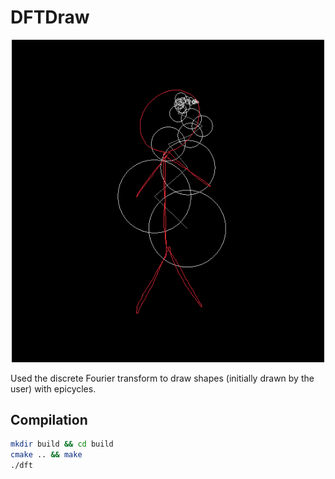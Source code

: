 # DFTDraw

<p align="center">
  <img src="images/shape.png" width="500" />
</p>

Used the discrete Fourier transform to draw shapes (initially drawn by the user) with epicycles.

## Compilation
```bash
mkdir build && cd build
cmake .. && make
./dft
```
